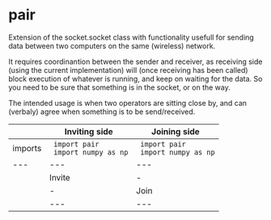 # pair

Extension of the socket.socket class with functionality usefull for sending data between two computers on the same (wireless) network.
    
It requires coordinantion between the sender and receiver, as receiving side (using the current implementation) will (once receiving has been called) block execution of whatever is running, and keep on waiting for the data. So you need to be sure that something is in the socket, or on the way.

The intended usage is when two operators are sitting close by, and can (verbaly) agree when something is to be send/received.


| | Inviting side   | Joining side  |
|---|---|---|
| imports |  <code> import pair </code> <br/> <code> import numpy as np </code> | <code> import pair </code> <br/> <code> import numpy as np </code>   |
|---|---|---|
| |  Invite | -  |
| |  - | Join  |
| |---|---|
